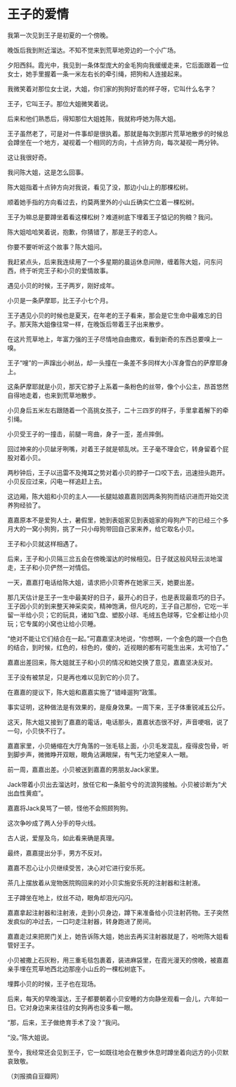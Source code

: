 # 王子的爱情

我第一次见到王子是初夏的一个傍晚。 

晚饭后我到附近溜达。不知不觉来到荒草地旁边的一个小广场。 

夕阳西斜。霞光中，我见到一条体型庞大的金毛狗向我缓缓走来，它后面跟着一位女士，她手里握着一条一米左右长的牵引绳，把狗和人连接起来。 

我微笑着对那位女士说，大姐，你们家的狗狗好乖的样子呀，它叫什么名字？ 

王子，它叫王子。那位大姐微笑着说。 

后来和他们熟悉后，得知那位大姐姓陈，我就称呼她为陈大姐。 

王子虽然老了，可是对一件事却是很执着。那就是每次到那片荒草地散步的时候总会蹲坐在一个地方，凝视着一个相同的方向，十点钟方向，每次凝视一两分钟。 

这让我很好奇。 

我问陈大姐，这是怎么回事。 

陈大姐指着十点钟方向对我说，看见了没，那边小山上的那棵松树。 

顺着她手指的方向看过去，约莫两里外的小山丘确实伫立着一棵松树。 

王子为嘛总是要蹲坐着看这棵松树？难道树底下埋着王子惦记的狗粮？我问。 

陈大姐哈哈笑着说，抱歉，你猜错了，那是王子的恋人。 

你要不要听听这个故事？陈大姐问。 

我赶紧点头，后来我连续用了一个多星期的晨运休息间隙，缠着陈大姐，问东问西，终于听完王子和小贝的爱情故事。 

遇见小贝的时候，王子两岁，刚好成年。 

小贝是一条萨摩耶，比王子小七个月。 

王子遇见小贝的时候也是夏天，在年老的王子看来，那会是它生命中最难忘的日子。那天陈大姐像往常一样，在晚饭后带着王子出来散步。 

在这片荒草地上，年富力强的王子尽情地自由撒欢，看到新奇的东西总要嗅上一嗅。 

王子“嗖”的一声蹿出小树丛，却一头撞在一条差不多同样大小浑身雪白的萨摩耶身上。 

这条萨摩耶就是小贝，那天它脖子上系着一条粉色的丝带，像个小公主，昂首悠然自得地走着，也来到荒草地散步。 

小贝身后五米左右跟随着一个高挑女孩子，二十三四岁的样子，手里拿着解下的牵引绳。 

小贝受王子的一撞击，前腿一弯曲，身子一歪，差点摔倒。 

回过神来的小贝龇牙咧嘴，对着王子就是顿乱吠。王子毫不理会它，转身留着个屁股对着小贝。 

两秒钟后，王子以迅雷不及掩耳之势对着小贝的脖子一口咬下去，迅速扭头跑开。小贝反应过来，闪电一样追赶上去。 

这边厢，陈大姐和小贝的主人——长腿姑娘嘉嘉则因两条狗狗而结识进而开始交流养狗经验了。 

嘉嘉原本不是爱狗人士，暑假里，她到表姐家见到表姐家的母狗产下的已经三个多月大的一窝小狗狗，挑了一只小母狗带回自己家来养，给它取名小贝。 

王子和小贝就这样相遇了。 

后来，王子和小贝隔三岔五会在傍晚溜达的时候相见。日子就这般风轻云淡地溜走，王子和小贝俨然一对情侣。 

一天，嘉嘉打电话给陈大姐，请求把小贝寄养在她家三天，她要出差。 

那几天估计是王子一生中最美好的日子，最开心的日子，也是表现最乖巧的日子。王子因小贝的到来整天神采奕奕，精神饱满，但凡吃的，王子自己那份，它吃一半留一半给小贝；它的玩具，诸如飞盘、塑胶小球、毛绒五色球等，它全都让给小贝玩；它专属的小窝也让给小贝睡。 

“绝对不能让它们结合在一起。”可嘉嘉坚决地说，“你想啊，一个金色的跟一个白色的结合，到时候，红色的，棕色的，傻的，近视眼的都有可能生出来，太可怕了。” 

嘉嘉出差回来，陈大姐就王子和小贝的情况和她交换了意见，嘉嘉坚决反对。 

王子没有被禁足，只是再也难以见到它的小贝了。 

在嘉嘉的提议下，陈大姐和嘉嘉实施了“错峰遛狗”政策。 

事实证明，这种做法是有效果的，是瘦身效果。一周下来，王子体重锐减五公斤。 

这天，陈大姐又接到了嘉嘉的電话，电话那头，嘉嘉状态很不好，声音哽咽，说了一句，小贝快不行了。 

嘉嘉家里，小贝蜷缩在大厅角落的一张毛毯上面，小贝毛发混乱，瘦得皮包骨，听到脚步声，微微睁开双眼，眼角沾满眼屎，有气无力地望来人一眼。 

前一周，嘉嘉出差。小贝被送到嘉嘉的男朋友Jack家里。 

Jack带着小贝出去溜达时，放任它和一条脏兮兮的流浪狗接触。小贝被诊断为“犬出血性黄疸”。 

嘉嘉将Jack臭骂了一顿，怪他不会照顾狗狗。 

这次争吵成了两人分手的导火线。 

古人说，爱屋及乌，如此看来确是真理。 

最终，嘉嘉提出分手，男方不反对。 

嘉嘉不忍心让小贝继续受苦，决心对它进行安乐死。 

茶几上摆放着从宠物医院购回来的对小贝实施安乐死的注射器和注射液。 

王子蹲坐在地上，纹丝不动，眼角却泪光闪闪。 

嘉嘉拿起注射器和注射液，走到小贝身边，蹲下来准备给小贝注射药物。王子突然发疯似的冲过去，一口叼走注射器，转身跑进了房间。 

嘉嘉走过来把房门关上，她告诉陈大姐，她出去再买注射器就是了，吩咐陈大姐看管好王子。 

小贝被撒上石灰粉，用三重毛毯包裹着，装进麻袋里，在霞光漫天的傍晚，被嘉嘉亲手埋在荒草地西北边那座小山丘的一棵松树底下。 

埋葬小贝的时候，王子也在现场。 

后来，每天的早晚溜达，王子都要朝着小贝安睡的方向静坐观看一会儿，六年如一日。它对身边来来往往的女狗再也没多看一眼。 

“那，后来，王子做绝育手术了没？”我问。 

“没。”陈大姐说。 

至今，我经常还会见到王子，它一如既往地会在散步休息时蹲坐着向远方的小贝默哀致敬。 

（刘报摘自豆瓣网）